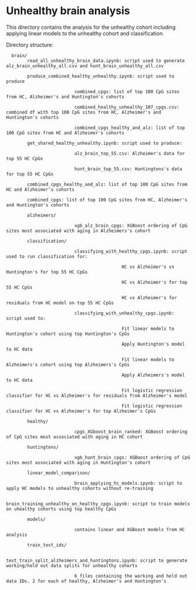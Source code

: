 # Unhealthy brain analysis

This directory contains the analysis for the unhealthy cohort including applying linear models to the unhealthy cohort and classification.

Directory structure:

      brain/
            read_all_unhealthy_brain_data.ipynb: script used to generate alz_brain_unhealthy_all.csv and hunt_brain_unhealthy_all.csv
            
            produce_combined_healthy_unhealthy.ipynb: script used to produce 
            
                              combined_cpgs: list of top 100 CpG sites from HC, Alzheimer's and Huntington's cohorts
                              
                              combined_healthy_unhealthy_107_cpgs.csv: combined df with top 100 CpG sites from HC, Alzheimer's and Huntington's cohorts
                              
                              combined_cpgs_healthy_and_alz: list of top 100 CpG sites from HC and Alzheimer's cohorts
                              
            get_shared_healthy_unhealthy.ipynb: script used to produce:
            
                              alz_brain_top_55.csv: Alzheimer's data for top 55 HC CpGs
                              
                              hunt_brain_top_55.csv: Huntingtons's data for top 55 HC CpGs
                              
            combined_cpgs_healthy_and_alz: list of top 100 CpG sites from HC and Alzheimer's cohorts
            
            combined_cpgs: list of top 100 CpG sites from HC, Alzheimer's and Huntington's cohorts

            alzheimers/
            
                              xgb_alz_brain_cpgs: XGBoost ordering of CpG sites most associated with aging in Alzheimers's cohort

            classification/
            
                              classifying_with_healthy_cpgs.ipynb: script used to run classification for:
                              
                                                HC vs Alzheimer's vs Huntington's for top 55 HC CpGs
                                                
                                                HC vs Alzheimer's for top 55 HC CpGs
                                                
                                                HC vs Alzheimer's for residuals from HC model on top 55 HC CpGs
                              
                              classifying_with_unhealthy_cpgs.ipynb: script used to:
                                                
                                                Fit linear models to Huntington's cohort using top Huntington's CpGs
                                                
                                                Apply Huntington's model to HC data
                                                
                                                Fit linear models to Alzheimers's cohort using top Alzheimers's CpGs
                                                
                                                Apply Alzheimers's model to HC data

                                                Fit logistic regression classifier for HC vs Alzheimer's for residuals from Alzheimer's model
                                                
                                                Fit logistic regression classifier for HC vs Alzheimer's for top Alzheimer's CpGs

            healthy/
            
                              cpgs_XGboost_brain_ranked: XGBoost ordering of CpG sites most associated with aging in HC cohort

            huntingtons/
            
                              xgb_hunt_brain_cpgs: XGBoost ordering of CpG sites most associated with aging in Huntington's cohort

            linear_model_comparison/
                              
                              brain_applying_hc_models.ipynb: script to apply HC models to unhealthy cohorts without re-training
                              
                              brain_training_unhealthy_on_healthy_cpgs.ipynb: script to train models on uhealthy cohorts using top healthy CpGs

            models/
            
                              contains linear and XGBoost models from HC analysis

            train_test_ids/
            
                              test_train_split_alzheimers_and_huntingtons.ipynb: script to generate working/held out data splits for unhealthy cohorts
                              
                              6 files containing the working and held out data IDs. 2 for each of healthy, Alzheimer's and Huntington's
                              
      
